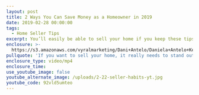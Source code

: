 ```yaml
---
layout: post
title: 2 Ways You Can Save Money as a Homeowner in 2019
date: 2019-02-28 00:00:00
tags:
  - Home Seller Tips
excerpt: You’ll easily be able to sell your home if you keep these tips in mind.
enclosure: >-
  https://s3.amazonaws.com/vyralmarketing/Dani+Antelo/Daniela+Antelo+Keller+Williams+_+The+Habits+You+Need+for+Being+a+Successful+Home+Seller.mp4
pullquote: 'If you want to sell your home, it really needs to stand out.'
enclosure_type: video/mp4
enclosure_time:
use_youtube_image: false
youtube_alternate_image: /uploads/2-22-seller-habits-yt.jpg
youtube_code: 92vld5umteo
---
```


